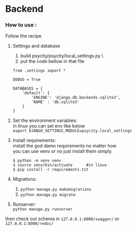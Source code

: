 # Backend

### How to use :

Follow the recipe  
1. Settings and database
    1. build psycity/psycity/local_settings.py \
    2. put the code bellow in that file
    ```
    from .settings import *

    DEBUG = True

    DATABASES = {
        'default': {
            'ENGINE': 'django.db.backends.sqlite3',
            'NAME' : 'db.sqlite3'
        }
    }

    ```
2. Set the environment variables:  
    in linux you can set env like below  
    ```export DJANGO_SETTINGS_MODULE=psycity.local_settings```
2. Install requirements: \
    install the god damn requirements no matter how  
    you can use venv or no just install them simply.  
    ```
    $ python -m venv venv
    $ source venv/bin/activate      #in linux
    $ pip install -r requirements.txt
    ```
3. Migrations:
    1. `python manage.py makemigrations`
    2. `python manage.py migrate`

4. Runserver:  
    `python manage.py runserver`


then check out schema in `127.0.0.1:8000/swagger/` or `127.0.0.1:8000/redoc/`